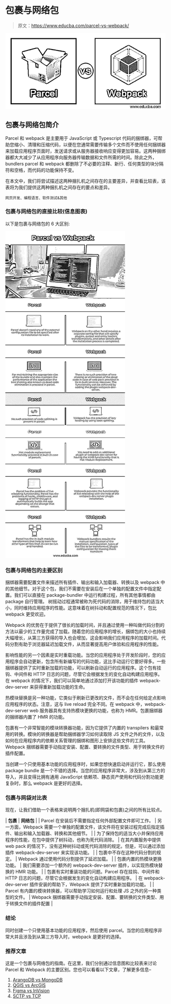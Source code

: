 # 包裹与网络包

> 原文：<https://www.educba.com/parcel-vs-webpack/>

![Parcel vs Webpack](img/24f30aed7c19b3e7004b56b4290555e3.png)



## 包裹与网络包简介

Parcel 和 webpack 是主要用于 JavaScript 或 Typescript 代码的捆绑器，可帮助您缩小、清理和压缩代码，以便在您通常需要传输多个文件而不使用任何捆绑器来加载应用程序页面时，发送请求或从服务器接收响应变得更加容易。这两种捆绑器都大大减少了从应用程序向服务器传输数据和文件所需的时间。除此之外，bundlers parcel 和 webpack 都删除了不必要的注释、新行、任何类型的块分隔符和空格，而代码的功能保持不变。

在本文中，我们将尝试描述这两种捆扎机之间存在的主要差异，并查看比较表，该表将为我们提供这两种捆扎机之间存在的要点和差异。

<small>网页开发、编程语言、软件测试&其他</small>

### 包裹与网络包的直接比较(信息图表)

以下是包裹与网络包的 6 大区别:

![Parcel-vs-Webpack-info](img/25d05cd9d4bfa7f457fe9dc1fbb2602b.png)



### 包裹与网络包的主要区别

捆绑器需要配置文件来描述所有插件、输出和输入加载器、转换以及 webpack 中的其他细节。对于这个包，我们不需要在安装后在一个单独的配置文件中指定配置。我们可以直接在 package-bundler 中运行构建过程，所有其他事情都由 package 自行管理。
树摇动过程通常被称为死代码的消除，用于维持包的适当大小，同时维持应用程序的性能。这意味着在树抖动和配置规范的情况下，包比 webpack 更受欢迎。

Webpack 的优势在于提供了很长的加载时间，并且通过使用一种叫做代码分割的方法以最少的工作量完成了加载。随着您的应用程序的增长，捆绑包的大小也持续大幅增长，从第三方获得的导入也会增加，这会影响我们应用程序的加载时间。代码分割有助于浏览器延迟加载文件，从而显著提高用户体验和应用程序的性能。

影响性能的另一个因素是实时重载功能。当您的应用程序处于开发阶段时，您的应用程序会自动更新，包含所有新编写的代码功能，这比手动运行它要好得多。一些捆绑器提供了实时重新加载的功能，可以刷新自动运行的应用程序。这个包有挂钩、中间件和 HTTP 日志的问题，尽管它会根据发生的变化自动构建应用程序。在 webpack 的情况下，我们可以简单地通过添加打开该功能的插件 webpack-dev-server 来获得重新加载功能的生命。

热模块替换是另一种功能，它类似于刷新已更改的文件，而不会在任何给定点影响应用程序的状态。注意，这与 live reload 完全不同。在 webpack 中，webpack-dev-server web 服务器具有支持热模块更换的功能，也称为 HMR。包裹捆绑器的捆绑器内置了 HMR 的功能。

包裹有一个非常智能的模块转换器功能，因为它提供了内置的 transpilers 和最常用的转换。模块的转换器是帮助捆绑器学习如何读取除 JS 文件之外的文件，以及如何在应用程序内的依赖关系管理的捆绑和图形上安排这些文件的工具。Webpack 捆绑器需要手动指定安装、配置、要转换的文件类型、用于转换文件的插件配置。

当创建一个只使用基本功能的应用程序时，如果您想快速启动并运行它，那么使用 package bundle 是一个不错的选择。当您的应用程序非常大，涉及到从第三方的导入，并且变得比拥有通用 JavaScript 依赖项、静态资产使用和代码分割功能更复杂时，那么 webpack 是更好的选择。

### 包裹与网袋对比表

现在，让我们借助一个表格来说明两个捆扎机(即网袋和包裹)之间的所有比较点。

| **包裹** | **网络包** |
| Parcel 在安装后不需要指定任何外部配置文件即可工作。 | 另一方面，Webpack 需要一个单独的配置文件，该文件将在安装过程完成后指定插件、输出和输入加载器、转换和其他细节。 |
| 为了保持包的适当大小并保持应用程序的性能，在包中提供了树抖动，也称为死代码消除。 | 在其内置服务中提供 web pack 的情况下，没有这种树抖动或死代码消除的规定。但是，可以通过添加插件 webpack-dev-server 来实现该功能。 |
| 包裹中不存在这种代码分割的规定。 | Webpack 通过使用代码分割提供了延迟加载。 |
| 包裹内置的热模块更换功能。 | 我们需要添加一个额外的 webpack-dev-server 插件，以实现热模块替换的 HMR 功能。 |
| 包裹有实时重装功能的问题。Parcel 存在挂钩、中间件和 HTTP 日志的问题，尽管它会根据发生的变化自动构建应用程序。 | 在 webpack-dev-server 插件安装的帮助下，Webpack 提供了实时重新加载的功能。 |
| Parcel 有内置的模块转换器，可以帮助学习如何运行和处理 JS 之外的另一种类型的文件。 | Webpack 捆绑器需要手动指定安装、配置、要转换的文件类型、用于转换文件的插件配置 |

### 结论

同时创建一个只使用基本功能的应用程序，然后使用 parcel。当您的应用程序非常大并且涉及到从第三方导入时，webpack 是更好的选择。

### 推荐文章

这是一个包裹与网络包的指南。在这里，我们分别通过信息图和比较表来讨论 Parcel 和 Webpack 的主要区别。您也可以看看以下文章，了解更多信息–

1.  [ArangoDB vs MongoDB](https://www.educba.com/arangodb-vs-mongodb/)
2.  [QGIS vs ArcGIS](https://www.educba.com/qgis-vs-arcgis/)
3.  [Figma vs InVision](https://www.educba.com/figma-vs-invision/)
4.  [SCTP vs TCP](https://www.educba.com/sctp-vs-tcp/)





